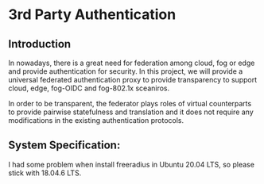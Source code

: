 <h1> 3rd Party Authentication </h1>

## Introduction

<p>In nowadays, there is a great need for federation among cloud, fog or edge and provide authentication for security.
In this project, we will provide a universal federated authentication proxy to provide transparency to support cloud, edge, fog-OIDC and fog-802.1x sceaniros.</p>
<p>In order to be transparent, the federator plays roles of virtual counterparts to provide pairwise statefulness and translation and it does not require
any modifications in the existing authentication protocols.</p>



## System Specification:
 I had some problem when install freeradius in Ubuntu 20.04 LTS, so please stick with 18.04.6 LTS.





